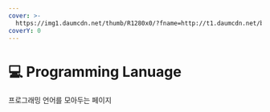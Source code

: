 ```yaml
---
cover: >-
  https://img1.daumcdn.net/thumb/R1280x0/?fname=http://t1.daumcdn.net/brunch/service/user/2YH6/image/h2ml8aJc3vo03BzUNh7BJIy3OUU.png
coverY: 0
---
```


# 💻 Programming Lanuage

프로그래밍 언어를 모아두는 페이지
